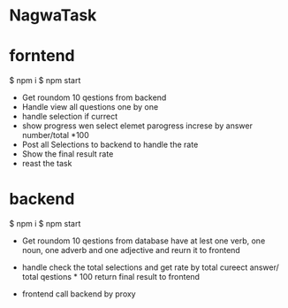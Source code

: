 # NagwaTask

# forntend

$ npm i 
$ npm start 

* Get roundom 10 qestions from backend
* Handle view all questions one by one
* handle selection if currect 
* show progress wen select elemet parogress increse by answer number/total *100
* Post all Selections to backend to handle the rate 
* Show the final result rate
* reast the task 

# backend
$ npm i 
$ npm start 

* Get roundom 10 qestions from database
have at lest one verb, one noun, one adverb and one adjective and reurn it to frontend

* handle check the total selections and get rate by total cureect answer/
total qestions * 100 return final result to frontend


* frontend call backend by proxy
